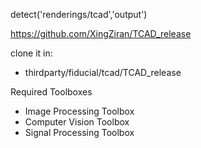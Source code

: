 
detect('renderings/tcad','output')

https://github.com/XingZiran/TCAD_release

clone it in:
* thirdparty/fiducial/tcad/TCAD_release

Required Toolboxes
- Image Processing Toolbox
- Computer Vision Toolbox
- Signal Processing Toolbox